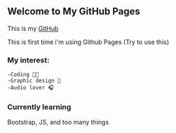 ## Welcome to My GitHub Pages

This is my [GitHub](https://github.com/baloc2000ct) 

This is first time i'm using Github Pages (Try to use this)

### My interest: 
```
-Coding 👨‍💻
-Graphic design 🎨
-Audio lover 🎧

```



###  Currently learning

Bootstrap, JS, and too many things


